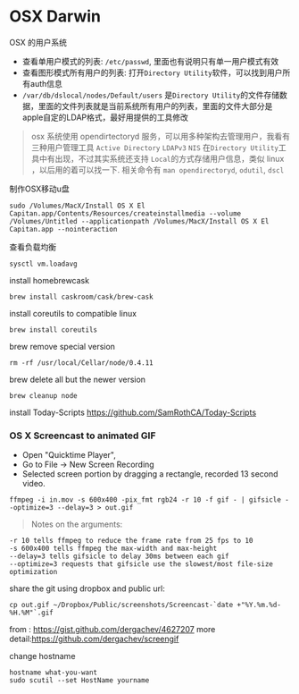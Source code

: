 # OSX Darwin

OSX 的用户系统
- 查看单用户模式的列表: `/etc/passwd`, 里面也有说明只有单一用户模式有效
- 查看图形模式所有用户的列表: 打开`Directory Utility`软件，可以找到用户所有auth信息
- `/var/db/dslocal/nodes/Default/users` 是`Directory Utility`的文件存储数据，里面的文件列表就是当前系统所有用户的列表，里面的文件大部分是apple自定的LDAP格式，最好用提供的工具修改

> osx 系统使用 opendirtectoryd 服务，可以用多种架构去管理用户，我看有三种用户管理工具 `Active Directory` `LDAPv3` `NIS` 在`Directory Utility`工具中有出现，不过其实系统还支持 `Local`的方式存储用户信息，类似 linux ，以后用的着可以找一下.
> 相关命令有 `man opendirectoryd`, `odutil`, `dscl`

制作OSX移动u盘
```
sudo /Volumes/MacX/Install OS X El Capitan.app/Contents/Resources/createinstallmedia --volume /Volumes/Untitled --applicationpath /Volumes/MacX/Install OS X El Capitan.app --nointeraction
```


查看负载均衡
```
sysctl vm.loadavg
```

install homebrewcask
```
brew install caskroom/cask/brew-cask
```

install coreutils to compatible linux
```
brew install coreutils 
```

brew remove special version
```
rm -rf /usr/local/Cellar/node/0.4.11
```

brew delete all but the newer version
```
brew cleanup node
```

install Today-Scripts
https://github.com/SamRothCA/Today-Scripts


### OS X Screencast to animated GIF
- Open "Quicktime Player",
- Go to File -> New Screen Recording
- Selected screen portion by dragging a rectangle, recorded 13 second video.
```
ffmpeg -i in.mov -s 600x400 -pix_fmt rgb24 -r 10 -f gif - | gifsicle --optimize=3 --delay=3 > out.gif
```

> Notes on the arguments:
```
-r 10 tells ffmpeg to reduce the frame rate from 25 fps to 10
-s 600x400 tells ffmpeg the max-width and max-height
--delay=3 tells gifsicle to delay 30ms between each gif
--optimize=3 requests that gifsicle use the slowest/most file-size optimization
```

share the git using dropbox and public url:
```
cp out.gif ~/Dropbox/Public/screenshots/Screencast-`date +"%Y.%m.%d-%H.%M"`.gif
```

from : https://gist.github.com/dergachev/4627207
more detail:https://github.com/dergachev/screengif



change hostname
```
hostname what-you-want
sudo scutil --set HostName yourname
```
